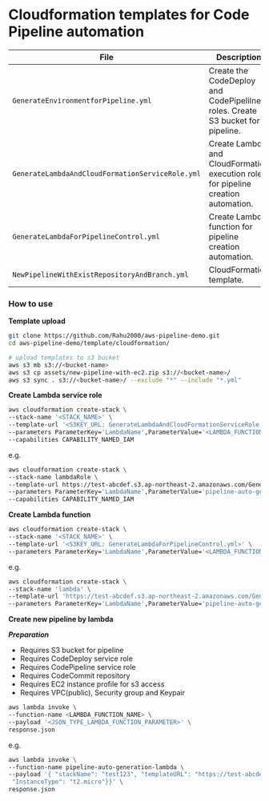# Cloudformation templates for Code Pipeline automation

| File      | Description |
| ----------- | ----------- |
| `GenerateEnvironmentforPipeline.yml` | Create the CodeDeploy and CodePipelilne roles. Create S3 bucket for pipeline. |
| `GenerateLambdaAndCloudFormationServiceRole.yml` | Create Lambda and CloudFormation execution roles for pipeline creation automation. |
| `GenerateLambdaForPipelineControl.yml` | Create Lambda function for pipeline creation automation. |
| `NewPipelineWithExistRepositoryAndBranch.yml` | CloudFormation template. |

### How to use

**Template upload**
```sh
git clone https://github.com/Rahu2000/aws-pipeline-demo.git
cd aws-pipeline-demo/template/cloudformation/

# upload templates to s3 bucket
aws s3 mb s3://<bucket-name>
aws s3 cp assets/new-pipeline-with-ec2.zip s3://<bucket-name>/
aws s3 sync . s3://<bucket-name>/ --exclude "*" --include "*.yml"
```

**Create Lambda service role**
```sh
aws cloudformation create-stack \
--stack-name '<STACK_NAME>' \
--template-url '<S3KEY_URL: GenerateLambdaAndCloudFormationServiceRole.yml>' \
--parameters ParameterKey='LambdaName',ParameterValue='<LAMBDA_FUNCTION_NAME>' \
--capabilities CAPABILITY_NAMED_IAM
```

e.g.
```sh
aws cloudformation create-stack \
--stack-name lambdaRole \
--template-url https://test-abcdef.s3.ap-northeast-2.amazonaws.com/GenerateLambdaAndCloudFormationServiceRole.yml \
--parameters ParameterKey='LambdaName',ParameterValue='pipeline-auto-generation-lambda' \
--capabilities CAPABILITY_NAMED_IAM 
```

**Create Lambda function**
```sh
aws cloudformation create-stack \
--stack-name '<STACK_NAME>' \
--template-url '<S3KEY_URL: GenerateLambdaForPipelineControl.yml>' \
--parameters ParameterKey='LambdaName',ParameterValue='<LAMBDA_FUNCTION_NAME>' ParameterKey='LambdaRoleStack',ParameterValue='<LAMBDA_FUNCTION_NAME>' ParameterKey='S3Bucket',ParameterValue='<LAMBDA_TEMPLATE_BUCKET_NAME>' ParameterKey='S3Key',ParameterValue='<LAMBDA_TEMPLATE(e.g. new-pipeline-with-ec2.zip)>'
```

e.g.
```sh
aws cloudformation create-stack \
--stack-name 'lambda' \
--template-url 'https://test-abcdef.s3.ap-northeast-2.amazonaws.com/GenerateLambdaForPipelineControl.yml' \
--parameters ParameterKey='LambdaName',ParameterValue='pipeline-auto-generation-lambda' ParameterKey='LambdaRoleStack',ParameterValue='lambdaRole' ParameterKey='S3Bucket',ParameterValue='test-abcdef' ParameterKey='S3Key',ParameterValue='new-pipeline-with-ec2.zip'
```

**Create new pipeline by lambda**

***Preparation***
- Requires S3 bucket for pipeline
- Requires CodeDeploy service role
- Requires CodePipeline service role
- Requires CodeCommit repository
- Requires EC2 instance profile for s3 access
- Requires VPC(public), Security group and Keypair

```sh
aws lambda invoke \
--function-name <LAMBDA_FUNCTION_NAME> \
--payload '<JSON_TYPE_LAMBDA_FUNCTION_PARAMETER>' \
response.json
```

e.g.
```sh
aws lambda invoke \
--function-name pipeline-auto-generation-lambda \
--payload '{ "stackName": "test123", "templateURL": "https://test-abcdef.s3.ap-northeast-2.amazonaws.com/NewPipelineWithExistRepositoryAndBranch.yml", "repository": "demo", "newBranch": "test1", "codeDeployRole": "CodeDeployServiceRole", "codePipelineRole": "CodePipelineServiceRole", "s3bucket": "codepipeline-ap-northeast-2-802807848304", "ec2": {"InstanceProfile": "EC2InstanceProfileforCodePipeline", "KeyName": "admin", "SecurityGroupId": "sg-00b13b062a0d18e1c", "SubnetId": "subnet-83978ceb", "ImageId": "ami-01288945bd24ed49a",
 "InstanceType": "t2.micro"}}' \
response.json
```
